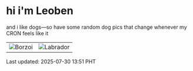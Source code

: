 # hi i'm Leoben

and i like dogs—so have some random dog pics that change whenever my CRON feels like it

|  |  |
|--------|----------|
| ![Borzoi](https://random-dog-vercel.vercel.app/api/random-borzoi?v=1753854719) | ![Labrador](https://random-dog-vercel.vercel.app/api/random-labrador?v=1753854719) |

Last updated: 2025-07-30 13:51 PHT
